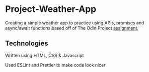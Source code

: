 # Project-Weather-App
Creating a simple weather app to practice using APIs, promises and async/await functions based off of The Odin Project [assignment.](https://www.theodinproject.com/paths/full-stack-javascript/courses/javascript/lessons/weather-app)

## Technologies
Written using HTML, CSS & Javascript

Used ESLint and Prettier to make code look nicer

